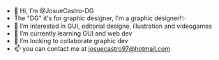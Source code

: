 - 👋 Hi, I’m @JosueCastro-DG
- The "DG" it's for graphic designer, I'm a graphic designer!✨
- 👀 I’m interested in GUI, editorial designe, illustration and videogames
- 🌱 I’m currently learning GUI and web dev
- 💞️ I’m looking to collaborate graphic dev
- 📫 you can contact me at josuecastro97@hotmail.com 

<!---
JosueCastro-DG/JosueCastro-DG is a ✨ special ✨ repository because its `README.md` (this file) appears on your GitHub profile.
You can click the Preview link to take a look at your changes.
--->
